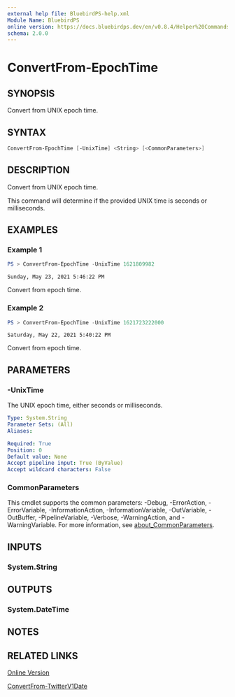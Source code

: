 ```yaml
---
external help file: BluebirdPS-help.xml
Module Name: BluebirdPS
online version: https://docs.bluebirdps.dev/en/v0.8.4/Helper%20Commands/ConvertFrom-EpochTime
schema: 2.0.0
---
```


# ConvertFrom-EpochTime

## SYNOPSIS

Convert from UNIX epoch time.

## SYNTAX

```powershell
ConvertFrom-EpochTime [-UnixTime] <String> [<CommonParameters>]
```

## DESCRIPTION

Convert from UNIX epoch time.

This command will determine if the provided UNIX time is seconds or milliseconds.

## EXAMPLES

### Example 1

```powershell
PS > ConvertFrom-EpochTime -UnixTime 1621809982
```

```text
Sunday, May 23, 2021 5:46:22 PM
```

Convert from epoch time.

### Example 2

```powershell
PS > ConvertFrom-EpochTime -UnixTime 1621723222000
```

```text
Saturday, May 22, 2021 5:40:22 PM
```

Convert from epoch time.

## PARAMETERS

### -UnixTime

The UNIX epoch time, either seconds or milliseconds.

```yaml
Type: System.String
Parameter Sets: (All)
Aliases:

Required: True
Position: 0
Default value: None
Accept pipeline input: True (ByValue)
Accept wildcard characters: False
```

### CommonParameters

This cmdlet supports the common parameters: -Debug, -ErrorAction, -ErrorVariable, -InformationAction, -InformationVariable, -OutVariable, -OutBuffer, -PipelineVariable, -Verbose, -WarningAction, and -WarningVariable. For more information, see [about_CommonParameters](http://go.microsoft.com/fwlink/?LinkID=113216).

## INPUTS

### System.String

## OUTPUTS

### System.DateTime

## NOTES

## RELATED LINKS

[Online Version](https://docs.bluebirdps.dev/en/v0.8.4/Helper%20Commands/ConvertFrom-EpochTime)

[ConvertFrom-TwitterV1Date](https://docs.bluebirdps.dev/en/v0.8.4/Helper%20Commands/ConvertFrom-TwitterV1Date)
